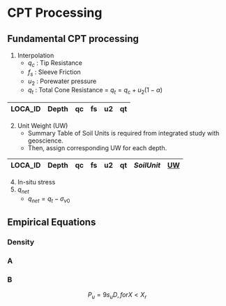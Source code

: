 # CPT Processing



## Fundamental CPT processing

1. Interpolation
    - $q_c$ : Tip Resistance
    - $f_s$ : Sleeve Friction
    - $u_2$ : Porewater pressure
    - $q_t$ : Total Cone Resistance = $q_t = q_c + u_2(1-\alpha)$
      
| LOCA_ID | Depth | qc | fs | u2 | qt |
| ------- | ----- | -- | -- | -- | -- |
      
2. Unit Weight (UW)
    - Summary Table of Soil Units is required from integrated study with geoscience.
    - Then, assign corresponding UW for each depth.
   
| LOCA_ID | Depth | qc | fs | u2 | qt | *SoilUnit* | <u>UW</u> |
| ------- | ----- | -- | -- | -- | -- | -- | -- |

4. In-situ stress
5. $q_{net}$
    - $q_{net} = q_t - \sigma_{v0}$   




## Empirical Equations


### Density

### A

### B

$$ P_u = 9 s_u D  , for X < X_r  $$


